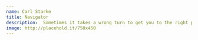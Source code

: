 ```yaml
---
name: Carl Starke
title: Navigator
description:  Sometimes it takes a wrong turn to get you to the right place.
image: http://placehold.it/750x450
---
```

